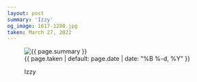 ```yaml
---
layout: post
summary: 'Izzy'
og_image: 1617-1280.jpg
taken: March 27, 2022
---
```


<figure class="post">
 <img alt="{{ page.summary }}" sizes="(min-width: 700px) 50vw, calc(100vw - 2rem)" src="{{ site.assets_url }}/1617-640.jpg" srcset="{{ site.assets_url }}/1617-320.jpg 320w, {{ site.assets_url }}/1617-640.jpg 640w, {{ site.assets_url }}/1617-960.jpg 960w, {{ site.assets_url }}/1617-1280.jpg 1280w"/>
 <figcaption>
  <time>
   {{ page.taken | default: page.date | date: "%B %-d, %Y" }}
  </time>
  <p>
   Izzy
  </p>
 </figcaption>
</figure>
